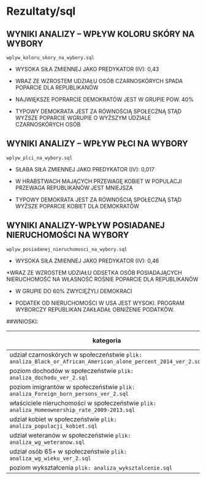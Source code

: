 # Rezultaty/sql

## WYNIKI ANALIZY – WPŁYW KOLORU SKÓRY NA WYBORY

`wplyw_koloru_skory_na_wybory.sql`

* WYSOKA SIŁA  ZMIENNEJ JAKO PREDYKATOR (IV): 0,43

* WRAZ ZE WZROSTEM UDZIAŁU OSÓB CZARNOSKÓRYCH SPADA POPARCIE DLA REPUBLIKANÓW

* NAJWIĘKSZE POPRARCIE DEMOKRATÓW JEST W GRUPIE POW. 40%

* TYPOWY DEMOKRATA JEST ZA RÓWNOŚCIĄ SPOŁECZNĄ STĄD WYŻSZE POPARCIE WGRUPIE O WYŻSZYM UDZIALE CZARNOSKÓRYCH OSÓB

## WYNIKI ANALIZY – WPŁYW PŁCI NA WYBORY

`wplyw_plci_na_wybory.sql`

* SŁABA SIŁA ZMIENNEJ JAKO PREDYKATOR (IV): 0,017

* W HRABSTWACH MAJĄCYCH PRZEWAGĘ KOBIET W POPULACJI PRZEWAGA REPUBLIKANÓW JEST MNIEJSZA

* TYPOWY DEMOKRATA JEST ZA RÓWNOŚCIĄ SPOŁECZNĄ STĄD WYŻSZE POPARCIE KOBIET DLA DEMOKRATÓW

## WYNIKI ANALIZY-WPŁYW POSIADANEJ NIERUCHOMOŚCI NA WYBORY

`wplyw_posiadanej_nieruchomosci_na_wybory.sql`

* WYSOKA SIŁA  ZMIENNEJ JAKO PREDYKATOR (IV): 0,46

*WRAZ ZE WZROSTEM UDZIAŁU ODSETKA OSÓB POSIADAJĄCYCH NIERUCHOMOŚĆ NA WŁASNOŚĆ ROŚNIE POPARCIE DLA REPUBLIKANÓW

* W GRUPIE DO 60% ZWYCIĘŻYLI DEMOKRACI

* PODATEK OD NIERUCHOMOŚCI W USA JEST WYSOKI. PROGRAM WYBORCZY REPUBLIKAN ZAKŁADAŁ OBNIŻENIE PODATKÓW. 

##WNIOSKI:

| kategoria                                                                                                    | IV kategorii |
|--------------------------------------------------------------------------------------------------------------|--------------|
| udział czarnoskórych w społeczeństwie `plik: analiza_Black_or_African_American_alone_percent_2014_ver_2.sql` | 0,45         |
| poziom dochodów w społeczeństwie `plik: analiza_dochodu_ver_2.sql`                                           | 0,16         |
| poziom imigrantów w społeczeństwie `plik: analiza_Foreign_born_persons_ver_2.sql`                            | 0,18         |
| właściciele nieruchomości w społeczeństwie `plik: analiza_Homeownership_rate_2009-2013.sql`                  | 0,46         |
| udział kobiet w społeczeństwie `plik: analiza_populacji_kobiet.sql`                                          | 0,02         |
| udział weteranów w społeczeństwie `plik: analiza_wg_weteranow.sql`                                           | 0,32         |
| udział osób 65+ w społeczeństwie `plik: analiza_wg_wieku_ver_2.sql`                                          | 0,17         |
| poziom wykształcenia `plik: analiza_wyksztalcenie.sql`                                                       | 0,08         |
